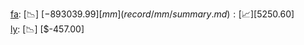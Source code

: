 [fa](record/fa/summary.md): [📉] [$-893039.99]  
[mm](record/mm/summary.md): [📈] [$5250.60]  
[ly](record/ly/summary.md): [📉] [$-457.00]  
